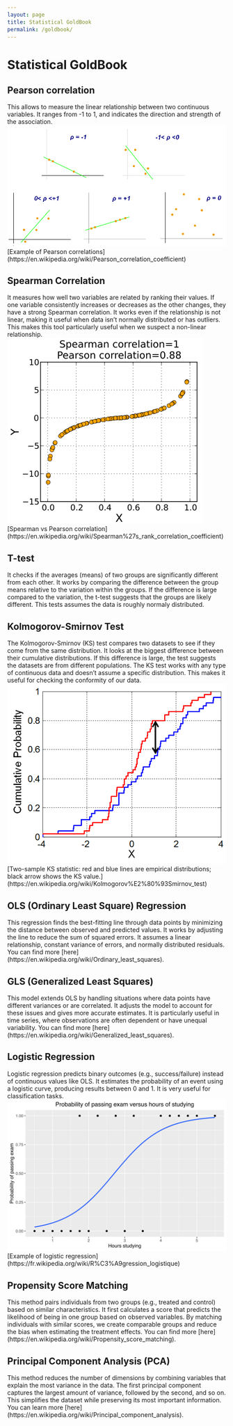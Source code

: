```yaml
---
layout: page
title: Statistical GoldBook
permalink: /goldbook/
---
```


# Statistical GoldBook

## Pearson correlation

<div class="stat-item">
  <div class="stat-text">
    This allows to measure the linear relationship between two continuous variables. It ranges from -1 to 1, and indicates the direction and strength of the association.
  </div>
  <div class="stat-image">
    <img src="/assets/img/goldbook/pearson_correlation.png" alt="Pearson Correlation Example">
    <figcaption>[Example of Pearson correlations](https://en.wikipedia.org/wiki/Pearson_correlation_coefficient)</figcaption>
  </div>
</div>

## Spearman Correlation

<div class="stat-item">
  <div class="stat-text">
    It measures how well two variables are related by ranking their values. If one variable consistently increases or decreases as the other changes, they have a strong Spearman correlation. It works even if the relationship is not linear, making it useful when data isn’t normally distributed or has outliers. This makes this tool particularly useful when we suspect a non-linear relationship.
  </div>
  <div class="stat-image">
    <img src="/assets/img/goldbook/spearman_correlation.png" alt="Spearman Correlation Example">
    <figcaption>[Spearman vs Pearson correlation](https://en.wikipedia.org/wiki/Spearman%27s_rank_correlation_coefficient)</figcaption>
  </div>
</div>

## T-test

<div class="stat-item">
  <div class="stat-text">
    It checks if the averages (means) of two groups are significantly different from each other. It works by comparing the difference between the group means relative to the variation within the groups. If the difference is large compared to the variation, the t-test suggests that the groups are likely different. This tests assumes the data is roughly normaly distributed.
  </div>
</div>

## Kolmogorov-Smirnov Test

<div class="stat-item">
  <div class="stat-text">
    The Kolmogorov-Smirnov (KS) test compares two datasets to see if they come from the same distribution. It looks at the biggest difference between their cumulative distributions. If this difference is large, the test suggests the datasets are from different populations. The KS test works with any type of continuous data and doesn’t assume a specific distribution. This makes it useful for checking the conformity of our data.
  </div>
  <div class="stat-image">
    <img src="/assets/img/goldbook/kolmogorov_smirnov.png" alt="Kolmogorov-Smirnov Test Example">
    <figcaption>[Two-sample KS statistic: red and blue lines are empirical distributions; black arrow shows the KS value.](https://en.wikipedia.org/wiki/Kolmogorov%E2%80%93Smirnov_test)</figcaption>
  </div>
</div>

## OLS (Ordinary Least Square) Regression

<div class="stat-item">
  <div class="stat-text">
    This regression finds the best-fitting line through data points by minimizing the distance between observed and predicted values. It works by adjusting the line to reduce the sum of squared errors. It assumes a linear relationship, constant variance of errors, and normally distributed residuals. You can find more [here](https://en.wikipedia.org/wiki/Ordinary_least_squares).
  </div>
</div>

## GLS (Generalized Least Squares)

<div class="stat-item">
  <div class="stat-text">
    This model extends OLS by handling situations where data points have different variances or are correlated. It adjusts the model to account for these issues and gives more accurate estimates. It is particularly useful in time series, where observations are often dependent or have unequal variability. You can find more [here](https://en.wikipedia.org/wiki/Generalized_least_squares).
  </div>
</div>

## Logistic Regression

<div class="stat-item">
  <div class="stat-text">
    Logistic regression predicts binary outcomes (e.g., success/failure) instead of continuous values like OLS. It estimates the probability of an event using a logistic curve, producing results between 0 and 1. It is very useful for classification tasks.
  </div>
  <div class="stat-image">
    <img src="/assets/img/goldbook/logistic_regression.png" alt="Logistic Regression Example">
    <figcaption>[Example of logistic regression](https://fr.wikipedia.org/wiki/R%C3%A9gression_logistique)</figcaption>
  </div>
</div>

## Propensity Score Matching

<div class="stat-item">
  <div class="stat-text">
    This method pairs individuals from two groups (e.g., treated and control) based on similar characteristics. It first calculates a score that predicts the likelihood of being in one group based on observed variables. By matching individuals with similar scores, we create comparable groups and reduce the bias when estimating the treatment effects. You can find more [here](https://en.wikipedia.org/wiki/Propensity_score_matching).
  </div>
</div>

## Principal Component Analysis (PCA)

<div class="stat-item">
  <div class="stat-text">
    This method reduces the number of dimensions by combining variables that explain the most variance in the data. The first principal component captures the largest amount of variance, followed by the second, and so on. This simplifies the dataset while preserving its most important information. You can learn more [here](https://en.wikipedia.org/wiki/Principal_component_analysis).
  </div>
</div>

